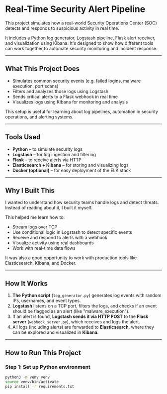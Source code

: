 # Real-Time Security Alert Pipeline

This project simulates how a real-world Security Operations Center (SOC) detects and responds to suspicious activity in real time.

It includes a Python log generator, Logstash pipeline, Flask alert receiver, and visualization using Kibana. It's designed to show how different tools can work together to automate security monitoring and incident response.

---

## What This Project Does

- Simulates common security events (e.g. failed logins, malware execution, port scans)
- Filters and analyzes those logs using Logstash
- Sends critical alerts to a Flask webhook in real time
- Visualizes logs using Kibana for monitoring and analysis

This setup is useful for learning about log pipelines, automation in security operations, and alerting systems.

---

## Tools Used

- **Python** – to simulate security logs
- **Logstash** – for log ingestion and filtering
- **Flask** – to receive alerts via HTTP
- **Elasticsearch + Kibana** – for storing and visualizing logs
- **Docker (optional)** – for easy deployment of the ELK stack

---

## Why I Built This

I wanted to understand how security teams handle logs and detect threats. Instead of reading about it, I built it myself.

This helped me learn how to:
- Stream logs over TCP
- Use conditional logic in Logstash to detect specific events
- Receive and respond to alerts with a webhook
- Visualize activity using real dashboards
- Work with real-time data flows

It was also a good opportunity to work with production tools like Elasticsearch, Kibana, and Docker.

---

## How It Works

1. **The Python script** (`log_generator.py`) generates log events with random IPs, usernames, and event types.
2. **Logstash** listens on a TCP port, filters the logs, and checks if an event should be flagged as an alert (like "malware_execution").
3. If an alert is found, **Logstash sends it via HTTP POST** to the **Flask server** (`webhook_server.py`), which receives and logs the alert.
4. All logs (including alerts) are forwarded to **Elasticsearch**, where they can be explored and visualized in **Kibana**.

---

## How to Run This Project

### Step 1: Set up Python environment
```bash
python3 -m venv venv
source venv/bin/activate
pip install -r requirements.txt
